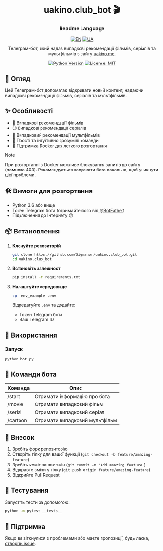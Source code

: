 <div align="center">

# uakino.club_bot 🎬

<h3>Readme Language</h3>

[![EN](https://img.shields.io/badge/English-c9c9c9.svg)](README.md) [![UA](https://img.shields.io/badge/Ukrainian-0e7837.svg)](README_UA.md)

Телеграм-бот, який надає випадкові рекомендації фільмів, серіалів та мультфільмів з сайту [uakino.me](https://uakino.me).

[![Python Version](https://img.shields.io/badge/python-3.6%2B-blue.svg)](https://www.python.org/downloads/)
[![License: MIT](https://img.shields.io/badge/License-MIT-green.svg)](https://opensource.org/licenses/MIT)


</div>

## 📖 Огляд

Цей Телеграм-бот допомагає відкривати новий контент, надаючи випадкові рекомендації фільмів, серіалів та мультфільмів.

## ✨ Особливості

- 🎲 Випадкові рекомендації фільмів
- 📺 Випадкові рекомендації серіалів
- 🎨 Випадковий рекомендації мультфільмів
- 🚀 Прості та інтуїтивно зрозумілі команди
- 🐳 Підтримка Docker для легкого розгортання

> [!NOTE]
> При розгортанні в Docker можливе блокування запитів до сайту (помилка 403). Рекомендується запускати бота локально, щоб уникнути цієї проблеми.

## 🛠️ Вимоги для розгортання

- Python 3.6 або вище
- Токен Telegram бота (отримайте його від [@BotFather](https://t.me/botfather))
- Підключення до Інтернету 😜

## 📦 Встановлення

1. **Клонуйте репозиторій**
   ```bash
   git clone https://github.com/Sigmanor/uakino.club_bot.git
   cd uakino.club_bot
   ```

2. **Встановіть залежності**
   ```bash
   pip install -r requirements.txt
   ```

3. **Налаштуйте середовище**
   ```bash
   cp .env_example .env
   ```
   Відредагуйте `.env` та додайте:
   - Токен Telegram бота
   - Ваш Telegram ID

## 🚀 Використання

### Запуск

```bash
python bot.py
```

## 🤖 Команди бота

| Команда   | Опис                           |
|-----------|--------------------------------|
| /start    | Отримати інформацію про бота   |
| /movie    | Отримати випадковий фільм      |
| /serial   | Отримати випадковий серіал     |
| /cartoon  | Отримати випадковий мультфільм |

## 📝 Внесок

1. Зробіть форк репозиторію
2. Створіть гілку для вашої функції (`git checkout -b feature/amazing-feature`)
3. Зробіть коміт ваших змін (`git commit -m 'Add amazing feature'`)
4. Відправте зміни у гілку (`git push origin feature/amazing-feature`)
5. Відкрийте Pull Request

## 🧪 Тестування

Запустіть тести за допомогою:

```bash
python -m pytest __tests__
```

## 🤝 Підтримка

Якщо ви зіткнулися з проблемами або маєте пропозиції, будь ласка, [створіть issue](https://github.com/Sigmanor/uakino.club_bot/issues).
